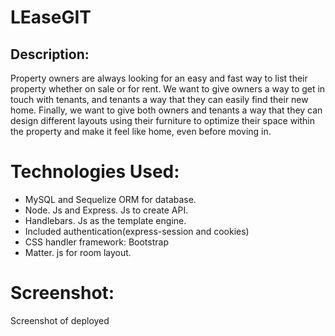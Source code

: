 # LEaseGIT
 

## Description:
Property owners are always looking for an easy and fast way to list their property whether on sale or for rent. We want to give owners a way to get in touch with tenants, and tenants a way that they can easily find their new home. Finally, we want to give both owners and tenants a way that they can design different layouts using their furniture to optimize their space within the property and make it feel like home, even before moving in.


# Technologies Used:
					
* MySQL and Sequelize ORM for database.					
* Node. Js and Express. Js to create API.				
* Handlebars. Js as the template engine.
* Included authentication(express-session and cookies)
* CSS handler framework: Bootstrap
* Matter. js for room layout.
			

# Screenshot:

Screenshot of deployed 
